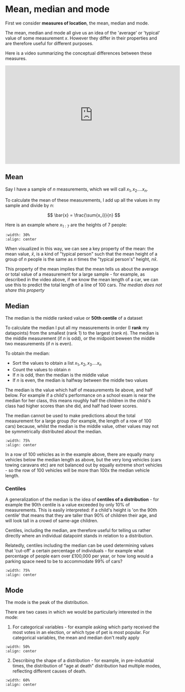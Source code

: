 #  Mean, median and mode

First we consider **measures of location**, the mean, median and mode. 

The mean, median and mode all give us an idea of the 'average' or 'typical' value of some measurement $x$. However they differ in their properties and are therefore useful for different purposes.

Here is a video summarizing the conceptual differences between these measures.

<center>

<iframe width="560" height="315" src="https://www.youtube.com/embed/UpKwt_e02So?si=l_ab6HFYNb0GiqF3" title="YouTube video player" frameborder="0" allow="accelerometer; autoplay; clipboard-write; encrypted-media; gyroscope; picture-in-picture; web-share" allowfullscreen></iframe>

</center>

## Mean

Say I have a sample of $n$ measurements, which we will call $x_1, x_2 .... x_n$. 

To calculate the mean of these measurements, I add up all the values in my sample and divide by $n$:

$$ \bar{x} = \frac{\sum{x_i}}{n} $$

Here is an example where $x_{1:7}$ are the heights of 7 people:

```{image} https://raw.githubusercontent.com/jillxoreilly/StatsCourseBook_2024/main/images/MT_wk1_mean.png
:width: 30%
:align: center
```


When visualized in this way, we can see a key property of the mean: the mean value, $\bar{x}$, is a kind of "typical person" such that the mean height of a group of $n$ people is the same as $n$ times the "typical person's" height, $n \bar{x}$.

This property of the mean implies that the mean tells us about the average or total value of a measurement for a large sample - for example, as described in the video above, if we know the mean length of a car, we can use this to predict the total length of a line of 100 cars. *The median does not share this property*


## Median

The median is the middle ranked value or **50th centile** of a dataset

To calculate the median I put all my measurements in order (I **rank** my datapoints) from the smallest (rank 1) to the largest (rank $n$). The median is the middle measurement (if $n$ is odd), or the midpoint beween the middle two measurements (if $n$ is even).

To obtain the median:
* Sort the values to obtain a list $x_1, x_2, x_3 .... x_n$
* Count the values to obtain $n$
* If $n$ is odd, then the median is the middle value 
* If $n$ is even, the median is halfway between the middle two values

The median is the value which half of measurements lie above, and half below. For example if a child's performance on a school exam is near the median for her class, this means roughly half the children in the child's class had higher scores than she did, and half had lower scores.

The median cannot be used to make predictions about the total measurement for a large group (for example, the length of a row of 100 cars) because, whilst the median is the middle value, other values may not be symmetrically distributed about the median. 


```{image} https://raw.githubusercontent.com/jillxoreilly/StatsCourseBook_2024/main/images/MT_wk1_PropertiesMean.png
:width: 75%
:align: center
```

In a row of 100 vehicles as in the example above, there are equally many vehicles below the median length as above, but the very long vehicles (cars towing caravans etc) are not balanced out by equally extreme short vehicles - so the row of 100 vehicles will be more than 100x the median vehicle length.


### Centiles

A generalization of the median is the idea of **centiles of a distribution** - for example the 90th centile is a value exceeded by only 10% of measurements. This is easily interpreted: if a child's height is 'on the 90th centile' that means that they are taller than 90% of children their age, and will look tall in a crowd of same-age children.

Centiles, including the median, are therefore useful for telling us rather directly where an individual datapoint stands in relation to a distribution.

Relatedly, centiles including the median can be used determining values that 'cut-off' a certain percentage of individuals - for example what percentage of people earn over £100,000 per year, or how long would a parking space need to be to accommodate 99% of cars?

```{image} https://raw.githubusercontent.com/jillxoreilly/StatsCourseBook_2024/main/images/MT_wk1_PropertiesMedian.png
:width: 75%
:align: center
```

## Mode

The mode is the peak of the distribution. 

There are two cases in which we would be particularly interested in the mode:

1. For categorical variables - for example asking which party received the most votes in an election, or which type of pet is most popular. For categorical variables, the mean and median don't really apply

```{image} https://raw.githubusercontent.com/jillxoreilly/StatsCourseBook_2024/main/images/MT_wk1_FavPet.png
:width: 50%
:align: center
```

2.  Describing the shape of a distribution - for example, in pre-industrial times, the distribution of "age at death" distribution had multiple modes, reflecting different causes of death.

```{image} https://raw.githubusercontent.com/jillxoreilly/StatsCourseBook_2024/main/images/MT_wk1_multimodal.png
:width: 60%
:align: center
```
